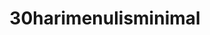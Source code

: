 ---
layout: archive-tags
title: 30harimenulisminimal
slug: 30harimenulisminimal
category: 30-hari-menulis-minimal
menu: false
order: 2
---
